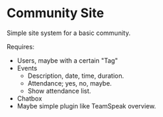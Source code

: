 # Community Site
Simple site system for a basic community.

Requires:
- Users, maybe with a certain "Tag"
- Events
  - Description, date, time, duration.
  - Attendance; yes, no, maybe.
  - Show attendance list.
- Chatbox
- Maybe simple plugin like TeamSpeak overview.
